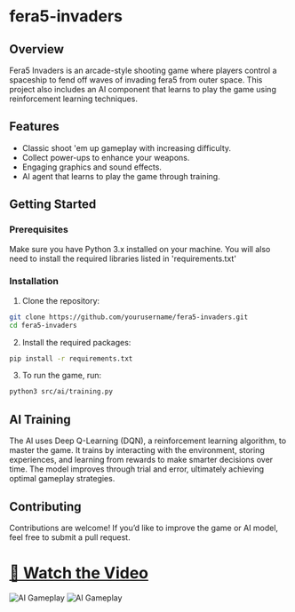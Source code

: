 # fera5-invaders

## Overview

Fera5 Invaders is an arcade-style shooting game where players control a spaceship to fend off waves of invading fera5 from outer space. This project also includes an AI component that learns to play the game using reinforcement learning techniques.

## Features

- Classic shoot 'em up gameplay with increasing difficulty.
- Collect power-ups to enhance your weapons.
- Engaging graphics and sound effects.
- AI agent that learns to play the game through training.

## Getting Started

### Prerequisites

Make sure you have Python 3.x installed on your machine. You will also need to install the required libraries listed in 'requirements.txt'

### Installation

1. Clone the repository:

````bash
git clone https://github.com/yourusername/fera5-invaders.git
cd fera5-invaders
````

2. Install the required packages:

```bash
pip install -r requirements.txt
````

3. To run the game, run:

```bash
python3 src/ai/training.py

````
## AI Training
The AI uses Deep Q-Learning (DQN), a reinforcement learning algorithm, to master the game. It trains by interacting with the environment, storing experiences, and learning from rewards to make smarter decisions over time. The model improves through trial and error, ultimately achieving optimal gameplay strategies.

## Contributing
Contributions are welcome! If you’d like to improve the game or AI model, feel free to submit a pull request.

# [🎥 Watch the Video](https://studentaast-my.sharepoint.com/personal/r_saleh17871_student_aast_edu/_layouts/15/stream.aspx?id=%2Fpersonal%2Fr%5Fsaleh17871%5Fstudent%5Faast%5Fedu%2FDocuments%2FFera5InvadersMedia%2FVID%2D20250219%2DWA0018%2Emp4&referrer=StreamWebApp%2EWeb&referrerScenario=AddressBarCopied%2Eview%2E83232534%2Dd553%2D4b26%2Dabf2%2De2289b92e64b)


![AI Gameplay](assets/ReadmeMedia/dekwan1.png)
![AI Gameplay](assets/ReadmeMedia/dekwan3.png)
